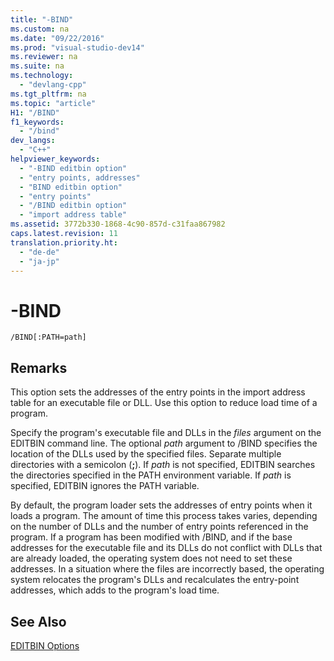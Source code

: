 ```yaml
---
title: "-BIND"
ms.custom: na
ms.date: "09/22/2016"
ms.prod: "visual-studio-dev14"
ms.reviewer: na
ms.suite: na
ms.technology: 
  - "devlang-cpp"
ms.tgt_pltfrm: na
ms.topic: "article"
H1: "/BIND"
f1_keywords: 
  - "/bind"
dev_langs: 
  - "C++"
helpviewer_keywords: 
  - "-BIND editbin option"
  - "entry points, addresses"
  - "BIND editbin option"
  - "entry points"
  - "/BIND editbin option"
  - "import address table"
ms.assetid: 3772b330-1868-4c90-857d-c31faa867982
caps.latest.revision: 11
translation.priority.ht: 
  - "de-de"
  - "ja-jp"
---
```

# -BIND
```  
/BIND[:PATH=path]  
```  
  
## Remarks  
 This option sets the addresses of the entry points in the import address table for an executable file or DLL. Use this option to reduce load time of a program.  
  
 Specify the program's executable file and DLLs in the *files* argument on the EDITBIN command line. The optional *path* argument to /BIND specifies the location of the DLLs used by the specified files. Separate multiple directories with a semicolon (**;**). If *path* is not specified, EDITBIN searches the directories specified in the PATH environment variable. If *path* is specified, EDITBIN ignores the PATH variable.  
  
 By default, the program loader sets the addresses of entry points when it loads a program. The amount of time this process takes varies, depending on the number of DLLs and the number of entry points referenced in the program. If a program has been modified with /BIND, and if the base addresses for the executable file and its DLLs do not conflict with DLLs that are already loaded, the operating system does not need to set these addresses. In a situation where the files are incorrectly based, the operating system relocates the program's DLLs and recalculates the entry-point addresses, which adds to the program's load time.  
  
## See Also  
 [EDITBIN Options](../vs140/editbin-options.md)